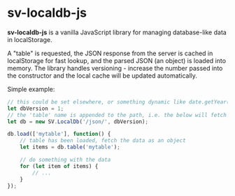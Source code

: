 
sv-localdb-js
=================================================

**sv-localdb-js** is a vanilla JavaScript library for managing database-like data in localStorage.

A "table" is requested, the JSON response from the server is cached in localStorage for fast lookup, and the parsed JSON (an object) is loaded into memory. The library handles versioning - increase the number passed into the constructor and the local cache will be updated automatically.

Simple example:

```js
// this could be set elsewhere, or something dynamic like date.getYear()+date.getMonth() to automatically refresh each month
let dbVersion = 1;
// the 'table' name is appended to the path, i.e. the below will fetch JSON from example.com/json/mytable
let db = new SV.LocalDb('/json/', dbVersion);

db.load(['mytable'], function() {
	// table has been loaded, fetch the data as an object
	let items = db.table('mytable');

	// do something with the data
	for (let item of items) {
		// ...
	}
});
```
